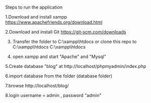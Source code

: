 Steps to run the application

1.Download and install xampp
https://www.apachefriends.org/download.html

2.Download and install  Git
https://git-scm.com/downloads

3. Transfer the folder to C:\xampp\htdocs or clone this repo to C:\xampp\htdocs C:\xampp\htdocs

4. open xampp and start "Apache" and "Mysql"

5.Create database "blog" at http://localhost/phpmyadmin/index.php

6.import database from the folder (database folder)

7.browse http://localhost/blog/

8.login username = admin , password "admin"
